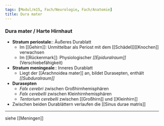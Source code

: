 ```yaml
---
tags: [Modul/m15, Fach/Neurologie, Fach/Anatomie]
title: Dura mater
---
```

### Dura mater / Harte Hirnhaut
- **Stratum periostale**:: Äußeres Durablatt
	- Im [[Gehirn]]: Unmittelbar als Periost mit dem [[Schädel]][[Knochen]] verwachsen
	- Im [[Rückenmark]]: Physiologischer *[[Epiduralraum]]* (Verschiebefähigkeit)
- **Stratum meningeale**:: Inneres Durablatt
	- Liegt der [[Arachnoidea mater]] an, bildet Durasepten, enthält *[[Subduralraum]]*
- **Durasepten**
	- *Falx cerebri* zwischen Großhirnhemisphären
	- *Falx cerebelli* zwischen Kleinhirnhemisphären
	- *Tentorium cerebelli* zwischen [[Großhirn]] und [[Kleinhirn]]
- Zwischen beiden Durablättern verlaufen die [[Sinus durae matris]]
---
siehe [[Meningen]]
